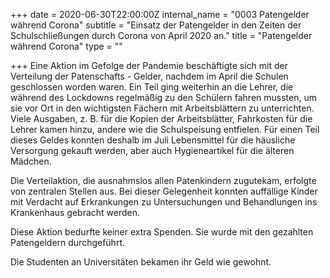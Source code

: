+++
date = 2020-06-30T22:00:00Z
internal_name = "0003 Patengelder während Corona"
subtitle = "Einsatz der Patengelder in den Zeiten der Schulschließungen durch Corona von April 2020 an."
title = "Patengelder während Corona"
type = ""

+++
Eine Aktion im Gefolge der Pandemie beschäftigte sich mit der Verteilung der Patenschafts - Gelder, nachdem im April die Schulen geschlossen worden waren. Ein Teil ging weiterhin an die Lehrer, die während des Lockdowns regelmäßig zu den Schülern fahren mussten, um sie vor Ort in den wichtigsten Fächern mit Arbeitsblättern zu unterrichten. Viele Ausgaben, z. B. für die Kopien der Arbeitsblätter, Fahrkosten für die Lehrer kamen hinzu, andere wie die Schulspeisung entfielen. Für einen Teil dieses Geldes konnten deshalb im Juli Lebensmittel für die häusliche Versorgung gekauft werden, aber auch Hygieneartikel für die älteren Mädchen.

Die Verteilaktion, die ausnahmslos allen Patenkindern zugutekam, erfolgte von zentralen Stellen aus. Bei dieser Gelegenheit konnten auffällige Kinder mit Verdacht auf Erkrankungen zu Untersuchungen und Behandlungen ins Krankenhaus gebracht werden.

Diese Aktion bedurfte keiner extra Spenden. Sie wurde mit den gezahlten Patengeldern durchgeführt.

Die Studenten an Universitäten bekamen ihr Geld wie gewohnt.